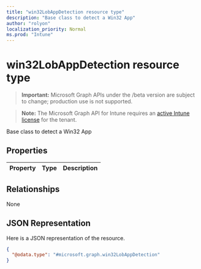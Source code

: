 ```yaml
---
title: "win32LobAppDetection resource type"
description: "Base class to detect a Win32 App"
author: "rolyon"
localization_priority: Normal
ms.prod: "Intune"
---
```


# win32LobAppDetection resource type

> **Important:** Microsoft Graph APIs under the /beta version are subject to change; production use is not supported.

> **Note:** The Microsoft Graph API for Intune requires an [active Intune license](https://go.microsoft.com/fwlink/?linkid=839381) for the tenant.

Base class to detect a Win32 App

## Properties
|Property|Type|Description|
|:---|:---|:---|

## Relationships
None

## JSON Representation
Here is a JSON representation of the resource.
<!-- {
  "blockType": "resource",
  "@odata.type": "microsoft.graph.win32LobAppDetection"
}
-->
``` json
{
  "@odata.type": "#microsoft.graph.win32LobAppDetection"
}
```





